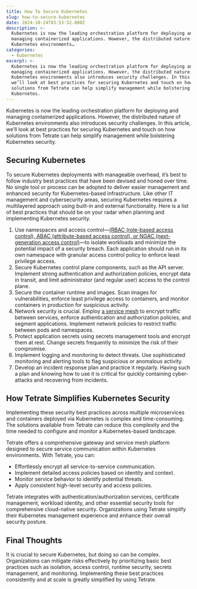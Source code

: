 ```yaml
---
title: How To Secure Kubernetes
slug: how-to-secure-kubernetes
date: 2024-10-24T03:53:52.000Z
description: >-
  Kubernetes is now the leading orchestration platform for deploying and
  managing containerized applications. However, the distributed nature of
  Kubernetes environments…
categories:
  - Kubernetes
excerpt: >-
  Kubernetes is now the leading orchestration platform for deploying and
  managing containerized applications. However, the distributed nature of
  Kubernetes environments also introduces security challenges. In this article,
  we’ll look at best practices for securing Kubernetes and touch on how
  solutions from Tetrate can help simplify management while bolstering
  Kubernetes.
---
```

Kubernetes is now the leading orchestration platform for deploying and managing containerized applications. However, the distributed nature of Kubernetes environments also introduces security challenges. In this article, we’ll look at best practices for securing Kubernetes and touch on how solutions from Tetrate can help simplify management while bolstering Kubernetes security.

## Securing Kubernetes

To secure Kubernetes deployments with manageable overhead, it’s best to follow industry best practices that have been devised and honed over time. No single tool or process can be adopted to deliver easier management and enhanced security for Kubernetes-based infrastructure. Like other IT management and cybersecurity areas, securing Kubernetes requires a multilayered approach using built-in and external functionality. Here is a list of best practices that should be on your radar when planning and implementing Kubernetes security.

1.  Use namespaces and access control—[(RBAC (role-based access control), ABAC (attribute-based access control), or NGAC (next-generation access control)](/blog/rbac-vs-abac-vs-ngac/)—to isolate workloads and minimize the potential impact of a security breach. Each application should run in its own namespace with granular access control policy to enforce least privilege access.
2.  Secure Kubernetes control plane components, such as the API server. Implement strong authentication and authorization policies, encrypt data in transit, and limit administrator (and regular user) access to the control plane.
3.  Secure the container runtime and images. Scan images for vulnerabilities, enforce least privilege access to containers, and monitor containers in production for suspicious activity. 
4.  Network security is crucial. Employ [a service mesh](/what-is-istio-service-mesh/) to encrypt traffic between services, enforce authentication and authorization policies, and segment applications. Implement network policies to restrict traffic between pods and namespaces.
5.  Protect application secrets using secrets management tools and encrypt them at rest. Change secrets frequently to minimize the risk of their compromise.
6.  Implement logging and monitoring to detect threats. Use sophisticated monitoring and alerting tools to flag suspicious or anomalous activity.
7.  Develop an incident response plan and practice it regularly. Having such a plan and knowing how to use it is critical for quickly containing cyber-attacks and recovering from incidents.

## How Tetrate Simplifies Kubernetes Security

Implementing these security best practices across multiple microservices and containers deployed via Kubernetes is complex and time-consuming. The solutions available from Tetrate can reduce this complexity and the time needed to configure and monitor a Kubernetes-based landscape.

Tetrate offers a comprehensive gateway and service mesh platform designed to secure service communication within Kubernetes environments. With Tetrate, you can:

*   Effortlessly encrypt all service-to-service communication.
*   Implement detailed access policies based on identity and context.
*   Monitor service behavior to identify potential threats.
*   Apply consistent high-level security and access policies.

Tetrate integrates with authentication/authorization services, certificate management, workload identity, and other essential security tools for comprehensive cloud-native security. Organizations using Tetrate simplify their Kubernetes management experience and enhance their overall security posture.

## Final Thoughts

It is crucial to secure Kubernetes, but doing so can be complex. Organizations can mitigate risks effectively by prioritizing basic best practices such as isolation, access control, runtime security, secrets management, and monitoring. Implementing these best practices consistently and at scale is greatly simplified by using Tetrate.
